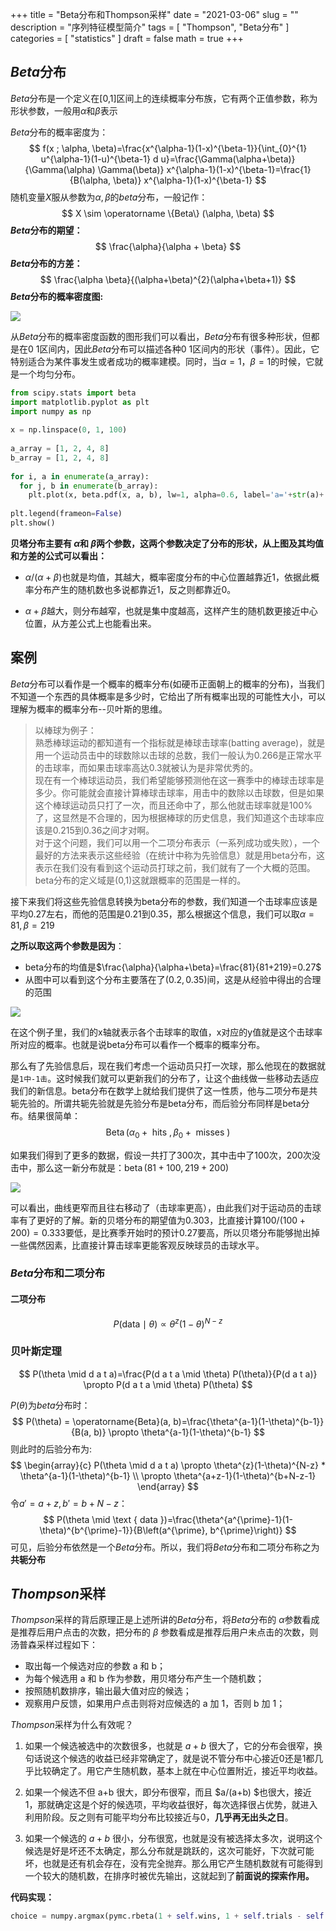 +++
title = "Beta分布和Thompson采样"
date = "2021-03-06"
slug = ""
description = "序列特征模型简介"
tags = [
  "Thompson",
  "Beta分布"
]
categories = [
  "statistics"
]
draft = false
math = true
+++

## $Beta$分布
$Beta$分布是一个定义在[0,1]区间上的连续概率分布族，它有两个正值参数，称为形状参数，一般用$\alpha$和$\beta$表示

$Beta$分布的概率密度为：
$$
f(x ; \alpha, \beta)=\frac{x^{\alpha-1}(1-x)^{\beta-1}}{\int_{0}^{1} u^{\alpha-1}(1-u)^{\beta-1} d u}=\frac{\Gamma(\alpha+\beta)}{\Gamma(\alpha) \Gamma(\beta)} x^{\alpha-1}(1-x)^{\beta-1}=\frac{1}{B(\alpha, \beta)} x^{\alpha-1}(1-x)^{\beta-1}
$$
随机变量$X$服从参数为$\alpha, \beta$的$beta$分布，一般记作：
$$
X \sim \operatorname \{Beta\} (\alpha, \beta)
$$
**$Beta$分布的期望：**
$$
\frac{\alpha}{\alpha + \beta}
$$
**$Beta$分布的方差：**
$$
\frac{\alpha \beta}{(\alpha+\beta)^{2}(\alpha+\beta+1)}
$$
**$Beta$分布的概率密度图:**

![](https://markdown-1258220306.cos.ap-shenzhen-fsi.myqcloud.com/img/Beta1.png)

从$Beta$分布的概率密度函数的图形我们可以看出，$Beta$分布有很多种形状，但都是在$0~1$区间内，因此$Beta$分布可以描述各种$0~1$区间内的形状（事件）。因此，它特别适合为某件事发生或者成功的概率建模。同时，当$α=1，β=1$的时候，它就是一个均匀分布。

```python
from scipy.stats import beta  
import matplotlib.pyplot as plt  
import numpy as np  
  
x = np.linspace(0, 1, 100)  
  
a_array = [1, 2, 4, 8]  
b_array = [1, 2, 4, 8]  
  
for i, a in enumerate(a_array):  
  for j, b in enumerate(b_array):  
    plt.plot(x, beta.pdf(x, a, b), lw=1, alpha=0.6, label='a='+str(a)+',b='+str(b))  
  
plt.legend(frameon=False)  
plt.show()  
```


**贝塔分布主要有 $α$和 $β$两个参数，这两个参数决定了分布的形状，从上图及其均值和方差的公式可以看出：**

- $α/(α+β)$也就是均值，其越大，概率密度分布的中心位置越靠近1，依据此概率分布产生的随机数也多说都靠近1，反之则都靠近0。

- $α+β$越大，则分布越窄，也就是集中度越高，这样产生的随机数更接近中心位置，从方差公式上也能看出来。

## 案例

$Beta$分布可以看作是一个概率的概率分布(如硬币正面朝上的概率的分布)，当我们不知道一个东西的具体概率是多少时，它给出了所有概率出现的可能性大小，可以理解为概率的概率分布--贝叶斯的思维。

> 以棒球为例子：\
> 熟悉棒球运动的都知道有一个指标就是棒球击球率(batting average)，就是用一个运动员击中的球数除以击球的总数，我们一般认为0.266是正常水平的击球率，而如果击球率高达0.3就被认为是非常优秀的。\
> 现在有一个棒球运动员，我们希望能够预测他在这一赛季中的棒球击球率是多少。你可能就会直接计算棒球击球率，用击中的数除以击球数，但是如果这个棒球运动员只打了一次，而且还命中了，那么他就击球率就是100%了，这显然是不合理的，因为根据棒球的历史信息，我们知道这个击球率应该是0.215到0.36之间才对啊。\
> 对于这个问题，我们可以用一个二项分布表示（一系列成功或失败），一个最好的方法来表示这些经验（在统计中称为先验信息）就是用beta分布，这表示在我们没有看到这个运动员打球之前，我们就有了一个大概的范围。beta分布的定义域是(0,1)这就跟概率的范围是一样的。

接下来我们将这些先验信息转换为beta分布的参数，我们知道一个击球率应该是平均0.27左右，而他的范围是0.21到0.35，那么根据这个信息，我们可以取$α=81,β=219$


**之所以取这两个参数是因为**：

- beta分布的均值是$\frac{\alpha}{\alpha+\beta}=\frac{81}{81+219}=0.27$
- 从图中可以看到这个分布主要落在了$(0.2,0.35)$间，这是从经验中得出的合理的范围

![](https://markdown-1258220306.cos.ap-shenzhen-fsi.myqcloud.com/img/beta2.png)

在这个例子里，我们的x轴就表示各个击球率的取值，x对应的y值就是这个击球率所对应的概率。也就是说beta分布可以看作一个概率的概率分布。

那么有了先验信息后，现在我们考虑一个运动员只打一次球，那么他现在的数据就是`1中-1击`。这时候我们就可以更新我们的分布了，让这个曲线做一些移动去适应我们的新信息。beta分布在数学上就给我们提供了这一性质，他与二项分布是共轭先验的。所谓共轭先验就是先验分布是beta分布，而后验分布同样是beta分布。结果很简单：
$$
\operatorname{Beta}\left(\alpha_{0}+\text { hits }, \beta_{0}+\text { misses }\right)
$$


如果我们得到了更多的数据，假设一共打了300次，其中击中了100次，200次没击中，那么这一新分布就是：$\operatorname{beta}(81+100,219+200)$

![](https://markdown-1258220306.cos.ap-shenzhen-fsi.myqcloud.com/img/Beta3.png)

可以看出，曲线更窄而且往右移动了（击球率更高），由此我们对于运动员的击球率有了更好的了解。新的贝塔分布的期望值为0.303，比直接计算$100/(100+200)=0.333$要低，是比赛季开始时的预计0.27要高，所以贝塔分布能够抛出掉一些偶然因素，比直接计算击球率更能客观反映球员的击球水平。

### $Beta$分布和二项分布

#### 二项分布

$$
P(\text {data} \mid \theta) \propto \theta^{z}(1-\theta)^{N-z}
$$

### 贝叶斯定理

$$
P(\theta \mid d a t a)=\frac{P(d a t a \mid \theta) P(\theta)}{P(d a t a)} \propto P(d a t a \mid \theta) P(\theta)
$$

$P(\theta)$为$beta$分布时：
$$
P(\theta) = \operatorname{Beta}(a, b)=\frac{\theta^{a-1}(1-\theta)^{b-1}}{B(a, b)} \propto \theta^{a-1}(1-\theta)^{b-1}
$$
则此时的后验分布为:
$$
\begin{array}{c}
P(\theta \mid d a t a) \propto \theta^{z}(1-\theta)^{N-z} * \theta^{a-1}(1-\theta)^{b-1} \\
\propto \theta^{a+z-1}(1-\theta)^{b+N-z-1}
\end{array}
$$
令$a′=a+z,b′=b+N−z$：
$$
P(\theta \mid \text { data })=\frac{\theta^{a^{\prime}-1}(1-\theta)^{b^{\prime}-1}}{B\left(a^{\prime}, b^{\prime}\right)}
$$
可见，后验分布依然是一个$Beta$分布。所以，我们将$Beta$分布和二项分布称之为**共轭分布**

## $Thompson$采样

 $Thompson$采样的背后原理正是上述所讲的$Beta$分布，将$Beta$分布的 $\alpha$参数看成是推荐后用户点击的次数，把分布的 $\beta$ 参数看成是推荐后用户未点击的次数，则汤普森采样过程如下：

- 取出每一个候选对应的参数 a 和 b；
- 为每个候选用 a 和 b 作为参数，用贝塔分布产生一个随机数；
- 按照随机数排序，输出最大值对应的候选；
- 观察用户反馈，如果用户点击则将对应候选的 a 加 1，否则 b 加 1；

$Thompson$采样为什么有效呢？

1. 如果一个候选被选中的次数很多，也就是 $a+b$ 很大了，它的分布会很窄，换句话说这个候选的收益已经非常确定了，就是说不管分布中心接近0还是1都几乎比较确定了。用它产生随机数，基本上就在中心位置附近，接近平均收益。

2. 如果一个候选不但 a+b 很大，即分布很窄，而且 $a/(a+b) $也很大，接近 1，那就确定这是个好的候选项，平均收益很好，每次选择很占优势，就进入利用阶段。反之则有可能平均分布比较接近与0，**几乎再无出头之日**。

3. 如果一个候选的 $a+b$ 很小，分布很宽，也就是没有被选择太多次，说明这个候选是好是坏还不太确定，那么分布就是跳跃的，这次可能好，下次就可能坏，也就是还有机会存在，没有完全抛弃。那么用它产生随机数就有可能得到一个较大的随机数，在排序时被优先输出，这就起到了**前面说的探索作用。**

**代码实现：**

```python
choice = numpy.argmax(pymc.rbeta(1 + self.wins, 1 + self.trials - self.wins))
```

